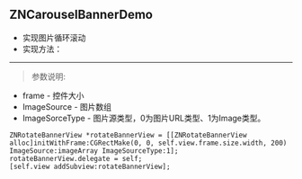 ## ZNCarouselBannerDemo

* 实现图片循环滚动</br>
* 实现方法：</br>
---------------------------------------------------------------------
>参数说明: </br>
- frame - 控件大小</br>
- ImageSource - 图片数组</br>
- ImageSorceType - 图片源类型，0为图片URL类型、1为Image类型。</br>

```Object-c
ZNRotateBannerView *rotateBannerView = [[ZNRotateBannerView alloc]initWithFrame:CGRectMake(0, 0, self.view.frame.size.width, 200) ImageSource:imageArray ImageSourceType:1];
rotateBannerView.delegate = self;
[self.view addSubview:rotateBannerView];
```
